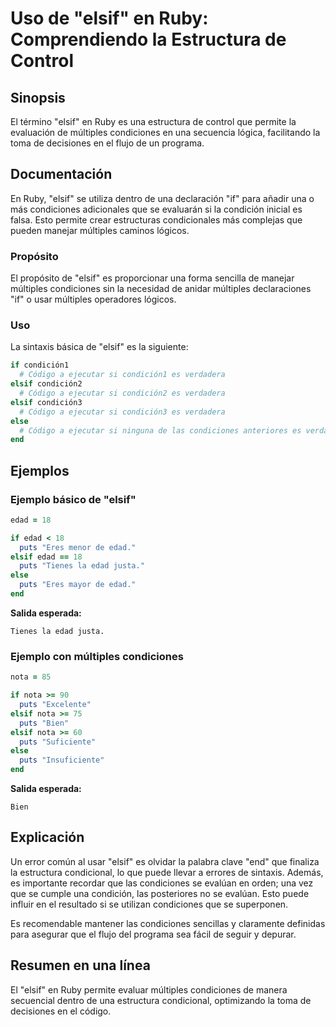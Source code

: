 <!--
Meta Description: # Uso de "elsif" en Ruby: Comprendiendo la Estructura de Control ## Sinopsis El término "elsif" en Ruby es una estructura de control que permite la ev...
Meta Keywords: elsif, una, que, condiciones, ruby
-->

# Uso de "elsif" en Ruby: Comprendiendo la Estructura de Control

## Sinopsis
El término "elsif" en Ruby es una estructura de control que permite la evaluación de múltiples condiciones en una secuencia lógica, facilitando la toma de decisiones en el flujo de un programa.

## Documentación
En Ruby, "elsif" se utiliza dentro de una declaración "if" para añadir una o más condiciones adicionales que se evaluarán si la condición inicial es falsa. Esto permite crear estructuras condicionales más complejas que pueden manejar múltiples caminos lógicos.

### Propósito
El propósito de "elsif" es proporcionar una forma sencilla de manejar múltiples condiciones sin la necesidad de anidar múltiples declaraciones "if" o usar múltiples operadores lógicos.

### Uso
La sintaxis básica de "elsif" es la siguiente:

```ruby
if condición1
  # Código a ejecutar si condición1 es verdadera
elsif condición2
  # Código a ejecutar si condición2 es verdadera
elsif condición3
  # Código a ejecutar si condición3 es verdadera
else
  # Código a ejecutar si ninguna de las condiciones anteriores es verdadera
end
```

## Ejemplos
### Ejemplo básico de "elsif"
```ruby
edad = 18

if edad < 18
  puts "Eres menor de edad."
elsif edad == 18
  puts "Tienes la edad justa."
else
  puts "Eres mayor de edad."
end
```
**Salida esperada:**
```
Tienes la edad justa.
```

### Ejemplo con múltiples condiciones
```ruby
nota = 85

if nota >= 90
  puts "Excelente"
elsif nota >= 75
  puts "Bien"
elsif nota >= 60
  puts "Suficiente"
else
  puts "Insuficiente"
end
```
**Salida esperada:**
```
Bien
```

## Explicación
Un error común al usar "elsif" es olvidar la palabra clave "end" que finaliza la estructura condicional, lo que puede llevar a errores de sintaxis. Además, es importante recordar que las condiciones se evalúan en orden; una vez que se cumple una condición, las posteriores no se evalúan. Esto puede influir en el resultado si se utilizan condiciones que se superponen. 

Es recomendable mantener las condiciones sencillas y claramente definidas para asegurar que el flujo del programa sea fácil de seguir y depurar.

## Resumen en una línea
El "elsif" en Ruby permite evaluar múltiples condiciones de manera secuencial dentro de una estructura condicional, optimizando la toma de decisiones en el código.
